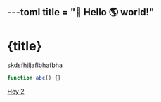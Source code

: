 ---toml
title = "👋 Hello 🌎 world!"
---

# {title}

skdsfhjljaflbhafbha

```js
function abc() {}
```

[Hey 2](/about)
